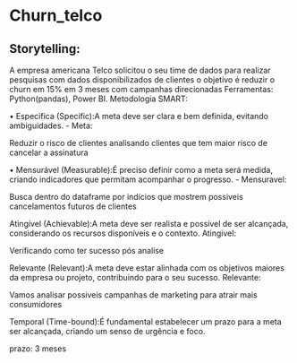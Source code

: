 # Churn_telco


## Storytelling:
A empresa americana Telco solicitou o seu time de dados para realizar pesquisas com dados disponibilizados de clientes
o objetivo é reduzir o churn em 15% em 3 meses com campanhas direcionadas
Ferramentas: Python(pandas), Power BI.
Metodologia SMART: 

• Especifica (Specific):A meta deve ser clara e bem definida, evitando ambiguidades. - Meta:

Reduzir o risco de clientes analisando clientes que tem maior risco de cancelar a assinatura

• Mensurável (Measurable):É preciso definir como a meta será medida, criando indicadores que permitam acompanhar o progresso. - Mensuravel:

Busca dentro do dataframe por indícios que mostrem possiveis cancelamentos futuros de clientes


Atingível (Achievable):A meta deve ser realista e possível de ser alcançada, considerando os recursos disponíveis e o contexto.
Atingivel:

Verificando como ter sucesso pós analise



Relevante (Relevant):A meta deve estar alinhada com os objetivos maiores da empresa ou projeto, contribuindo para o seu sucesso.
Relevante:

Vamos analisar possiveis campanhas de marketing para atrair mais consumidores


Temporal (Time-bound):É fundamental estabelecer um prazo para a meta ser alcançada, criando um senso de urgência e foco. 

prazo: 3 meses
